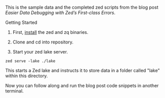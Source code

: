 This is the sample data and the completed zed scripts from the blog post _Easier Data Debugging with Zed’s First-class Errors_.

Getting Started

1. First, [install](https://zed.brimdata.io/docs/install) the zed and zq binaries.

2. Clone and cd into repository.

3. Start your zed lake server.

```
zed serve -lake ./lake
```

This starts a Zed lake and instructs it to store data in a folder called "lake" within this directory.

Now you can follow along and run the blog post code snippets in another terminal.
